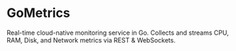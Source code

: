 # GoMetrics
Real-time cloud-native monitoring service in Go. Collects and streams CPU, RAM, Disk, and Network metrics via REST &amp; WebSockets.
